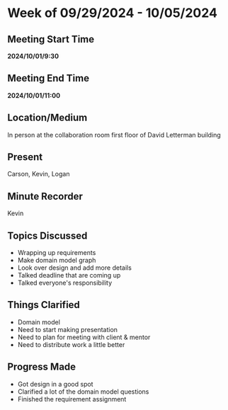 # Week of 09/29/2024 - 10/05/2024

## Meeting Start Time

**2024/10/01/9:30**

## Meeting End Time

**2024/10/01/11:00**

## Location/Medium

In person at the collaboration room first floor of David Letterman building

## Present

Carson, Kevin, Logan

## Minute Recorder

Kevin

## Topics Discussed
- Wrapping up requirements
- Make domain model graph
- Look over design and add more details
- Talked deadline that are coming up
- Talked everyone's responsibility

## Things Clarified
- Domain model
- Need to start making presentation
- Need to plan for meeting with client & mentor
- Need to distribute work a little better

## Progress Made 
- Got design in a good spot
- Clarified a lot of the domain model questions
- Finished the requirement assignment
